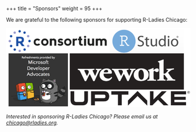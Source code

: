 +++
title = "Sponsors"
weight = 95
+++

We are grateful to the following sponsors for supporting R-Ladies Chicago: 
  
![We are grateful to our sponsors for their essential contributions to R-Ladies Chicago](/img/rladies_sponsors.png)  

*Interested in sponsoring R-Ladies Chicago? Please email us at [chicago@rladies.org](mailto:chicago@rladies.org).* 
  
  